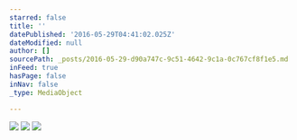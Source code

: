 ```yaml
---
starred: false
title: ''
datePublished: '2016-05-29T04:41:02.025Z'
dateModified: null
author: []
sourcePath: _posts/2016-05-29-d90a747c-9c51-4642-9c1a-0c767cf8f1e5.md
inFeed: true
hasPage: false
inNav: false
_type: MediaObject

---
```

![](https://the-grid-user-content.s3-us-west-2.amazonaws.com/dd21e06f-222d-4bcf-a29d-8b8d4f01173c.jpg)
![](https://the-grid-user-content.s3-us-west-2.amazonaws.com/c4929c1f-12c7-41c5-804a-46363f93575a.jpg)
![](https://the-grid-user-content.s3-us-west-2.amazonaws.com/50bc040e-83f0-4a6a-8304-22d870e0c87a.jpg)
